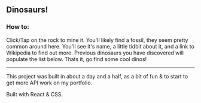 ## Dinosaurs!

### How to:

Click/Tap on the rock to mine it. You'll likely find a fossil, they seem pretty common around here. You'll see it's name, a little tidbit about it, and a link to Wikipedia to find out more. Previous dinosaurs you have discovered will populate the list below. Thats it, go find some cool dinos!

---

This project was built in about a day and a half, as a bit of fun & to start to get more API work on my portfolio.

Built with React & CSS.
